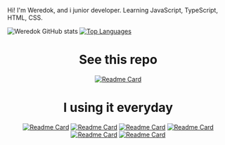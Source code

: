  Hi! I'm Weredok, and i junior developer.
Learning JavaScript, TypeScript, HTML, CSS.

![Weredok GitHub stats](https://github-readme-stats-weredok.vercel.app/api?username=weredok&count_private=true&show_icons=true&bg_color=000000,0200a5,a50003)
[![Top Languages](https://github-readme-stats-weredok.vercel.app/api/top-langs/?username=weredok&theme=transparent&card_height=300&layout=compact&bg_color=000000,000000,000000)](https://github.com/anuraghazra/github-readme-stats)

<div align="center">
 
<h1 align="center">See this repo</h1>

<div align="center">
 
 [![Readme Card](https://github-readme-stats.vercel.app/api/pin/?username=weredok&repo=my-discord-selfbot&theme=transparent)](https://github.com/anuraghazra/github-readme-stats)
 
<div align="center">
  

<h1 align="center">I using it everyday</h1>

<div align="center">
  
[![Readme Card](https://github-readme-stats.vercel.app/api/pin/?username=discordjs&repo=discord.js&theme=transparent)](https://github.com/anuraghazra/github-readme-stats)
[![Readme Card](https://github-readme-stats.vercel.app/api/pin/?username=discordjs&repo=discord-api-types&theme=transparent)](https://github.com/anuraghazra/github-readme-stats)
[![Readme Card](https://github-readme-stats.vercel.app/api/pin/?username=discordx-ts&repo=discordx&theme=transparent)](https://github.com/anuraghazra/github-readme-stats)
[![Readme Card](https://github-readme-stats.vercel.app/api/pin/?username=discord&repo=discord-api-docs&theme=transparent)](https://github.com/anuraghazra/github-readme-stats)
  [![Readme Card](https://github-readme-stats.vercel.app/api/pin/?username=nitreojs&repo=puregram&theme=transparent)](https://github.com/anuraghazra/github-readme-stats)
  [![Readme Card](https://github-readme-stats.vercel.app/api/pin/?username=axios&repo=axios&theme=transparent)](https://github.com/anuraghazra/github-readme-stats)
